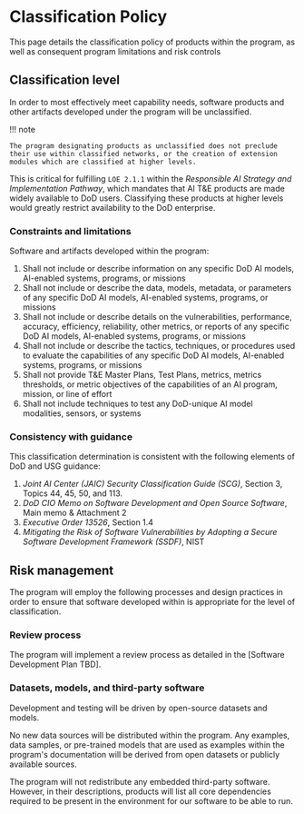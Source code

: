 # Classification Policy

This page details the classification policy of products within the program, as well as consequent program limitations and risk controls

## Classification level

In order to most effectively meet capability needs, software products and other artifacts developed under the program will be unclassified.

!!! note

    The program designating products as unclassified does not preclude their use within classified networks, or the creation of extension modules which are classified at higher levels.

This is critical for fulfilling `LOE 2.1.1` within the _Responsible AI Strategy and Implementation Pathway_, which mandates that AI T&E products are made widely available to DoD users. Classifying these products at higher levels would greatly restrict availability to the DoD enterprise.

### Constraints and limitations

Software and artifacts developed within the program:

1. Shall not include or describe information on any specific DoD AI models, AI-enabled systems, programs, or missions
1. Shall not include or describe the data, models, metadata, or parameters of any specific DoD AI models, AI-enabled systems, programs, or missions
1. Shall not include or describe details on the vulnerabilities, performance, accuracy, efficiency, reliability, other metrics, or reports of any specific DoD AI models, AI-enabled systems, programs, or missions
1. Shall not include or describe the tactics, techniques, or procedures used to evaluate the capabilities of any specific DoD AI models, AI-enabled systems, programs, or missions
1. Shall not provide T&E Master Plans, Test Plans, metrics, metrics thresholds, or metric objectives of the capabilities of an AI program, mission, or line of effort
1. Shall not include techniques to test any DoD-unique AI model modalities, sensors, or systems

### Consistency with guidance

This classification determination is consistent with the following elements of DoD and USG guidance:

1. _Joint AI Center (JAIC) Security Classification Guide (SCG)_, Section 3, Topics 44, 45, 50, and 113.
1. _DoD CIO Memo on Software Development and Open Source Software_, Main memo & Attachment 2
1. _Executive Order 13526_, Section 1.4
1. _Mitigating the Risk of Software Vulnerabilities by Adopting a Secure Software Development Framework (SSDF)_, NIST

## Risk management

The program will employ the following processes and design practices in order to ensure that software developed within is appropriate for the level of classification.

### Review process

The program will implement a review process as detailed in the [Software Development Plan TBD].

### Datasets, models, and third-party software

Development and testing will be driven by open-source datasets and models. 

No new data sources will be distributed within the program. Any examples, data samples, or pre-trained models that are used as examples within the program's documentation will be derived from open datasets or publicly available sources.

The program will not redistribute any embedded third-party software. However, in their descriptions, products will list all core dependencies required to be present in the environment for our software to be able to run.
